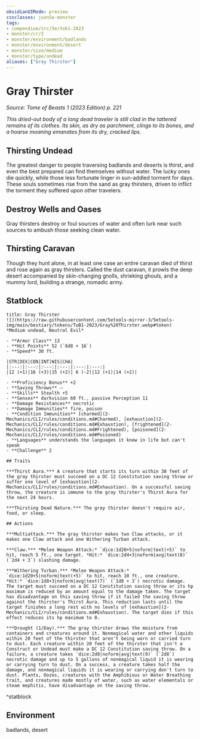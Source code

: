 ```yaml
---
obsidianUIMode: preview
cssclasses: json5e-monster
tags:
- compendium/src/5e/tob1-2023
- monster/cr/2
- monster/environment/badlands
- monster/environment/desert
- monster/size/medium
- monster/type/undead
aliases: ["Gray Thirster"]
---
```

# Gray Thirster
*Source: Tome of Beasts 1 (2023 Edition) p. 221*  

*This dried-out body of a long dead traveler is still clad in the tattered remains of its clothes. Its skin, as dry as parchment, clings to its bones, and a hoarse moaning emanates from its dry, cracked lips.*

## Thirsting Undead

The greatest danger to people traversing badlands and deserts is thirst, and even the best prepared can find themselves without water. The lucky ones die quickly, while those less fortunate linger in sun-addled torment for days. These souls sometimes rise from the sand as gray thirsters, driven to inflict the torment they suffered upon other travelers.

## Destroy Wells and Oases

Gray thirsters destroy or foul sources of water and often lurk near such sources to ambush those seeking clean water.

## Thirsting Caravan

Though they hunt alone, in at least one case an entire caravan died of thirst and rose again as gray thirsters. Called the dust caravan, it prowls the deep desert accompanied by skin-changing gnolls, shrieking ghouls, and a mummy lord, building a strange, nomadic army.

## Statblock

```ad-statblock
title: Gray Thirster
![](https://raw.githubusercontent.com/5etools-mirror-3/5etools-img/main/bestiary/tokens/ToB1-2023/Gray%20Thirster.webp#token)
*Medium undead, Neutral Evil*

- **Armor Class** 13
- **Hit Points** 52 (`8d8 + 16`)
- **Speed** 30 ft.

|STR|DEX|CON|INT|WIS|CHA|
|:---:|:---:|:---:|:---:|:---:|:---:|
|12 (+1)|16 (+3)|15 (+2)| 6 (-2)|12 (+1)|14 (+2)|

- **Proficiency Bonus** +2
- **Saving Throws** ⏤
- **Skills** Stealth +5
- **Senses** darkvision 60 ft., passive Perception 11
- **Damage Resistances** necrotic
- **Damage Immunities** fire, poison
- **Condition Immunities** [charmed](2-Mechanics/CLI/rules/conditions.md#Charmed), [exhaustion](2-Mechanics/CLI/rules/conditions.md#Exhaustion), [frightened](2-Mechanics/CLI/rules/conditions.md#Frightened), [poisoned](2-Mechanics/CLI/rules/conditions.md#Poisoned)
- **Languages** understands the languages it knew in life but can't speak
- **Challenge** 2

## Traits

***Thirst Aura.*** A creature that starts its turn within 30 feet of the gray thirster must succeed on a DC 12 Constitution saving throw or suffer one level of [exhaustion](2-Mechanics/CLI/rules/conditions.md#Exhaustion). On a successful saving throw, the creature is immune to the gray thirster's Thirst Aura for the next 24 hours.

***Thirsting Dead Nature.*** The gray thirster doesn't require air, food, or sleep.

## Actions

***Multiattack.*** The gray thirster makes two Claw attacks, or it makes one Claw attack and one Withering Turban attack.

***Claw.*** *Melee Weapon Attack:* `dice:1d20+5|noform|text(+5)` to hit, reach 5 ft., one target. *Hit:* `dice:2d4+3|noform|avg|text(8)` (`2d4 + 3`) slashing damage.

***Withering Turban.*** *Melee Weapon Attack:* `dice:1d20+5|noform|text(+5)` to hit, reach 10 ft., one creature. *Hit:* `dice:1d8+3|noform|avg|text(7)` (`1d8 + 3`) necrotic damage. The target must succeed on a DC 12 Constitution saving throw or its hp maximum is reduced by an amount equal to the damage taken. The target has disadvantage on this saving throw if it failed the saving throw against the thirster's Thirst Aura. This reduction lasts until the target finishes a long rest with no levels of [exhaustion](2-Mechanics/CLI/rules/conditions.md#Exhaustion). The target dies if this effect reduces its hp maximum to 0.

***Drought (1/Day).*** The gray thirster draws the moisture from containers and creatures around it. Nonmagical water and other liquids within 20 feet of the thirster that aren't being worn or carried turn to dust. Each creature within 20 feet of the thirster that isn't a Construct or Undead must make a DC 12 Constitution saving throw. On a failure, a creature takes `dice:2d8|noform|avg|text(9)` (`2d8`) necrotic damage and up to 5 gallons of nonmagical liquid it is wearing or carrying turn to dust. On a success, a creature takes half the damage, and nonmagical liquids it is wearing or carrying don't turn to dust. Plants, Oozes, creatures with the Amphibious or Water Breathing trait, and creatures made mostly of water, such as water elementals or steam mephitis, have disadvantage on the saving throw.
```
^statblock

## Environment

badlands, desert